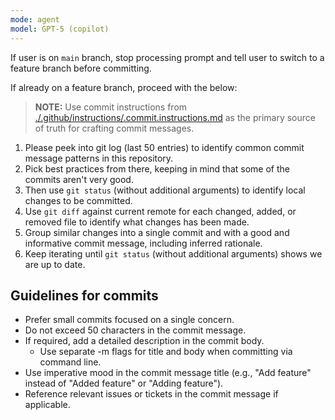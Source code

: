 ```yaml
---
mode: agent
model: GPT-5 (copilot)
---
```


If user is on `main` branch, stop processing prompt and tell user to switch to a feature branch before committing.

If already on a feature branch, proceed with the below:

> **NOTE:** Use commit instructions from [./.github/instructions/.commit.instructions.md](../instructions/.commit.instructions.md) as the primary source of truth for crafting commit messages.

1. Please peek into git log (last 50 entries) to identify common commit message patterns in this repository.
2. Pick best practices from there, keeping in mind that some of the commits aren't very good.
3. Then use `git status` (without additional arguments) to identify local changes to be committed.
4. Use `git diff` against current remote for each changed, added, or removed file to identify what changes has been made.
5. Group similar changes into a single commit and with a good and informative commit message, including inferred rationale.
6. Keep iterating until `git status` (without additional arguments) shows we are up to date.

## Guidelines for commits

- Prefer small commits focused on a single concern.
- Do not exceed 50 characters in the commit message.
- If required, add a detailed description in the commit body.
  - Use separate -m flags for title and body when committing via command line.
- Use imperative mood in the commit message title (e.g., "Add feature" instead of "Added feature" or "Adding feature").
- Reference relevant issues or tickets in the commit message if applicable.
